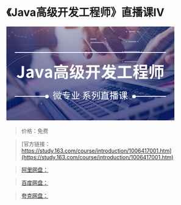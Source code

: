 # 《Java高级开发工程师》直播课Ⅳ

![img](../../../assets/study163/free/3c1bb28e68c8498ba6646609b0d4e8c3.jpg)

> 价格：免费

> [官方链接：https://study.163.com/course/introduction/1006417001.htm](https://study.163.com/course/introduction/1006417001.htm)

> [阿里网盘：]()

> [百度网盘：]()

> [夸克网盘：]()
